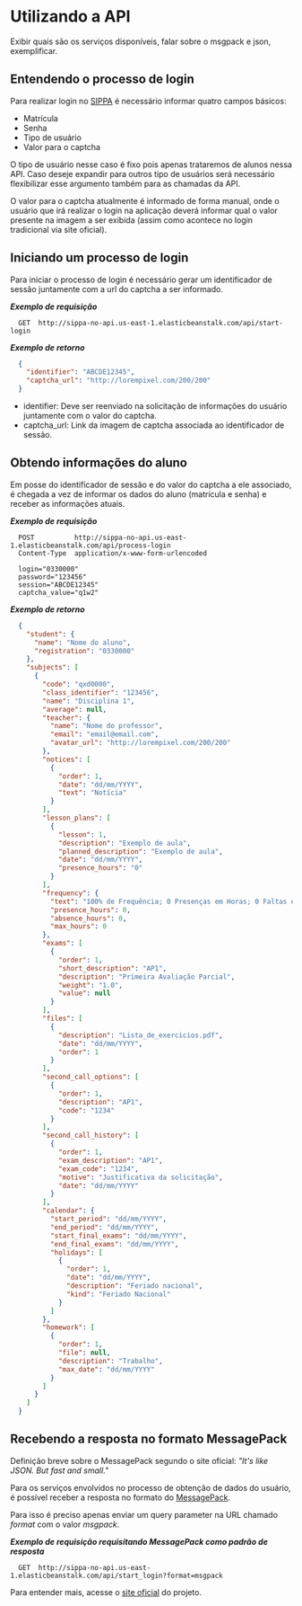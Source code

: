 # Utilizando a API

Exibir quais são os serviços disponíveis, falar sobre o msgpack e json, exemplificar.

## Entendendo o processo de login

Para realizar login no [SIPPA](https://sistemas.quixada.ufc.br/sippa/)
é necessário informar quatro campos básicos:

- Matrícula
- Senha
- Tipo de usuário
- Valor para o captcha

O tipo de usuário nesse caso é fixo pois apenas trataremos de alunos nessa API. Caso deseje
expandir para outros tipo de usuários será necessário flexibilizar esse argumento também para as
chamadas da API.

O valor para o captcha atualmente é informado de forma manual, onde o usuário que irá realizar
o login na aplicação deverá informar qual o valor presente na imagem a ser exibida (assim como
acontece no login tradicional via site oficial).

## Iniciando um processo de login

Para iniciar o processo de login é necessário gerar um identificador de sessão juntamente com
a url do captcha a ser informado.

***Exemplo de requisição***

```http
  GET  http://sippa-no-api.us-east-1.elasticbeanstalk.com/api/start-login
```

***Exemplo de retorno***

```json
  {
    "identifier": "ABCDE12345",
    "captcha_url": "http://lorempixel.com/200/200"
  }
```

- identifier: Deve ser reenviado na solicitação de informações do usuário juntamente com o valor do captcha.
- captcha_url: Link da imagem de captcha associada ao identificador de sessão.

## Obtendo informações do aluno

Em posse do identificador de sessão e do valor do captcha a ele associado, é chegada a vez de informar os dados
do aluno (matrícula e senha) e receber as informações atuais.

***Exemplo de requisição***

```http
  POST          http://sippa-no-api.us-east-1.elasticbeanstalk.com/api/process-login
  Content-Type  application/x-www-form-urlencoded

  login="0330000"
  password="123456"
  session="ABCDE12345"
  captcha_value="q1w2"

```

***Exemplo de retorno***

```json
  {
    "student": {
      "name": "Nome do aluno",
      "registration": "0330000"
    },
    "subjects": [
      {
        "code": "qxd0000",
        "class_identifier": "123456",
        "name": "Disciplina 1",
        "average": null,
        "teacher": {
          "name": "Nome do professor",
          "email": "email@email.com",
          "avatar_url": "http://lorempixel.com/200/200"
        },
        "notices": [
          {
            "order": 1,
            "date": "dd/mm/YYYY",
            "text": "Notícia"
          }
        ],
        "lesson_plans": [
          {
            "lesson": 1,
            "description": "Exemplo de aula",
            "planned_description": "Exemplo de aula",
            "date": "dd/mm/YYYY",
            "presence_hours": "0"
          }
        ],
        "frequency": {
          "text": "100% de Frequência; 0 Presenças em Horas; 0 Faltas em Horas",
          "presence_hours": 0,
          "absence_hours": 0,
          "max_hours": 0
        },
        "exams": [
          {
            "order": 1,
            "short_description": "AP1",
            "description": "Primeira Avaliação Parcial",
            "weight": "1.0",
            "value": null
          }
        ],
        "files": [
          {
            "description": "Lista_de_exercicios.pdf",
            "date": "dd/mm/YYYY",
            "order": 1
          }
        ],
        "second_call_options": [
          {
            "order": 1,
            "description": "AP1",
            "code": "1234"
          }
        ],
        "second_call_history": [
          {
            "order": 1,
            "exam_description": "AP1",
            "exam_code": "1234",
            "motive": "Justificativa da solicitação",
            "date": "dd/mm/YYYY"
          }
        ],
        "calendar": {
          "start_period": "dd/mm/YYYY",
          "end_period": "dd/mm/YYYY",
          "start_final_exams": "dd/mm/YYYY",
          "end_final_exams": "dd/mm/YYYY",
          "holidays": [
            {
              "order": 1,
              "date": "dd/mm/YYYY",
              "description": "Feriado nacional",
              "kind": "Feriado Nacional"
            }
          ]
        },
        "homework": [
          {
            "order": 1,
            "file": null,
            "description": "Trabalho",
            "max_date": "dd/mm/YYYY"
          }
        ]
      }
    ]
  }
```

## Recebendo a resposta no formato MessagePack

Definição breve sobre o MessagePack segundo o site oficial: *"It's like JSON.
But fast and small."*

Para os serviços envolvidos no processo de obtenção de dados do usuário, é possível receber a resposta no formato
do [MessagePack](https://msgpack.org).

Para isso é preciso apenas enviar um query parameter na URL chamado *format* com o valor *msgpack*.

***Exemplo de requisição requisitando MessagePack como padrão de resposta***

```http
  GET  http://sippa-no-api.us-east-1.elasticbeanstalk.com/api/start_login?format=msgpack
```

Para entender mais, acesse o [site oficial](https://msgpack.org) do projeto.

